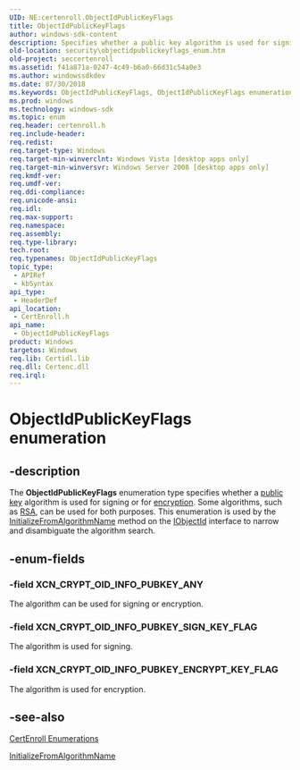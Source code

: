 ```yaml
---
UID: NE:certenroll.ObjectIdPublicKeyFlags
title: ObjectIdPublicKeyFlags
author: windows-sdk-content
description: Specifies whether a public key algorithm is used for signing or for encryption.
old-location: security\objectidpublickeyflags_enum.htm
old-project: seccertenroll
ms.assetid: f41a871a-0247-4c49-b6a0-66d31c54a0e3
ms.author: windowssdkdev
ms.date: 07/30/2018
ms.keywords: ObjectIdPublicKeyFlags, ObjectIdPublicKeyFlags enumeration [Security], XCN_CRYPT_OID_INFO_PUBKEY_ANY, XCN_CRYPT_OID_INFO_PUBKEY_ENCRYPT_KEY_FLAG, XCN_CRYPT_OID_INFO_PUBKEY_SIGN_KEY_FLAG, certenroll/ObjectIdPublicKeyFlags, certenroll/XCN_CRYPT_OID_INFO_PUBKEY_ANY, certenroll/XCN_CRYPT_OID_INFO_PUBKEY_ENCRYPT_KEY_FLAG, certenroll/XCN_CRYPT_OID_INFO_PUBKEY_SIGN_KEY_FLAG, security.objectidpublickeyflags_enum
ms.prod: windows
ms.technology: windows-sdk
ms.topic: enum
req.header: certenroll.h
req.include-header: 
req.redist: 
req.target-type: Windows
req.target-min-winverclnt: Windows Vista [desktop apps only]
req.target-min-winversvr: Windows Server 2008 [desktop apps only]
req.kmdf-ver: 
req.umdf-ver: 
req.ddi-compliance: 
req.unicode-ansi: 
req.idl: 
req.max-support: 
req.namespace: 
req.assembly: 
req.type-library: 
tech.root: 
req.typenames: ObjectIdPublicKeyFlags
topic_type:
 - APIRef
 - kbSyntax
api_type:
 - HeaderDef
api_location:
 - CertEnroll.h
api_name:
 - ObjectIdPublicKeyFlags
product: Windows
targetos: Windows
req.lib: Certidl.lib
req.dll: Certenc.dll
req.irql: 
---
```


# ObjectIdPublicKeyFlags enumeration


## -description


The <b>ObjectIdPublicKeyFlags</b> enumeration type specifies whether a <a href="https://msdn.microsoft.com/2fe6cfd3-8a2e-4dbe-9fb8-332633daa97a">public key</a> algorithm is used for signing or for <a href="https://msdn.microsoft.com/f1caccd2-3453-448e-b194-bf899eff8091">encryption</a>. Some algorithms, such as <a href="https://msdn.microsoft.com/ce589e18-02ac-42c2-b76b-776deb686bbd">RSA</a>, can be used for both purposes. This enumeration is used by the <a href="https://msdn.microsoft.com/ba8c1f11-9380-43a9-b444-b0fff114a176">InitializeFromAlgorithmName</a> method on the <a href="https://msdn.microsoft.com/bc6608e3-cae7-4992-b599-06bc04cc8ad7">IObjectId</a> interface to narrow and disambiguate the algorithm search.


## -enum-fields




### -field XCN_CRYPT_OID_INFO_PUBKEY_ANY

The algorithm can be used for signing or encryption.


### -field XCN_CRYPT_OID_INFO_PUBKEY_SIGN_KEY_FLAG

The algorithm is used for signing.


### -field XCN_CRYPT_OID_INFO_PUBKEY_ENCRYPT_KEY_FLAG

The algorithm is used for encryption.


## -see-also




<a href="https://msdn.microsoft.com/8514fb89-1cf5-4e09-997c-17984efc4e03">CertEnroll Enumerations</a>



<a href="https://msdn.microsoft.com/ba8c1f11-9380-43a9-b444-b0fff114a176">InitializeFromAlgorithmName</a>
 

 

